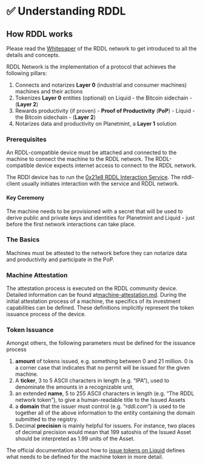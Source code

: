 # ✅ Understanding RDDL

## How RDDL works

Please read the [Whitepaper](https://www.rddl.io/s/The-RDDL-Network-Vision-for-a-Physical-Trust-Layer-v13.pdf) of the RDDL network to get introduced to all the details and concepts.

RDDL Network is the implementation of a protocol that achieves the following pillars:

1. Connects and notarizes **Layer 0** (industrial and consumer machines) machines and their actions
2. Tokenizes **Layer 0** entities (optional) on Liquid - the Bitcoin sidechain - (**Layer 2**)
3. Rewards productivity (if proven) - **Proof of Productivity** (**PoP**) - Liquid - the Bitcoin sidechain - (**Layer 2**)
4. Notarizes data and productivity on Planetmint, a **Layer 1** solution

### Prerequisites

An RDDL-compatible device must be attached and connected to the machine to connect the machine to the RDDL network. The RDDL-compatible device expects internet access to connect to the RDDL network.&#x20;

The RDDl device has to run the [0x21e8 RDDL Interaction Service](https://github.com/rddl-network/0x21e8). The rddl-client usually initiates interaction with the service and RDDL network.

#### Key Ceremony

The machine needs to be provisioned with a secret that will be used to derive public and private keys and identities for Planetmint and Liquid - just before the first network interactions can take place.

### The Basics

Machines must be attested to the network before they can notarize data and productivity and participate in the PoP.

### Machine Attestation

The attestation process is executed on the RDDL community device. Detailed information can be found at[machine-attestation.md](../use-cases/machine-attestation.md "mention"). During the initial attestation process of a machine, the specifics of its investment capabilities can be defined. These definitions implicitly represent the token issuance process of the device.&#x20;

### Token Issuance

Amongst others, the following parameters must be defined for the issuance process

1. **amount** of tokens issued, e.g. something between 0 and 21 million. 0 is a corner case that indicates that no permit will be issued for the given machine.
2. A **ticker**, 3 to 5 ASCII characters in length (e.g. “IPA”), used to denominate the amounts in a recognizable unit,
3. an extended **name**, 5 to 255 ASCII characters in length (e.g. “The RDDL network token”), to give a human-readable title to the Issued Assets
4. a **domain** that the issuer must control (e.g. “rddl.com”) is used to tie together all of the above information to the entity containing the domain submitted to the registry.
5. Decimal **precision** is mainly helpful for issuers. For instance, two places of decimal precision would mean that 199 satoshis of the Issued Asset should be interpreted as 1.99 units of the Asset.

The official documentation about how to [issue tokens on Liquid](https://docs.blockstream.com/liquid/technical\_overview.html#issued-assets) defines what needs to be defined for the machine token in more detail.&#x20;
